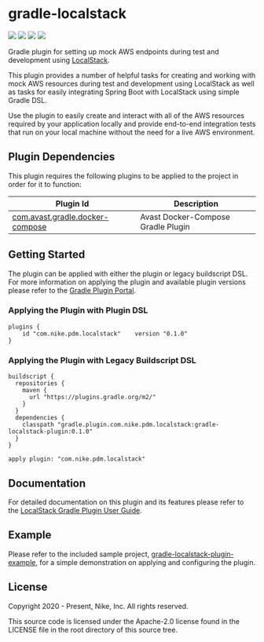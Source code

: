 # gradle-localstack
[![][actions img]][actions]
[![][docs img]][docs]
[![][pluginportal img]][pluginportal]
[![][license img]][license]

Gradle plugin for setting up mock AWS endpoints during test and development using [LocalStack](https://github.com/localstack/localstack).

This plugin provides a number of helpful tasks for creating and working with mock AWS resources during test and development using LocalStack as well as tasks
for easily integrating Spring Boot with LocalStack using simple Gradle DSL.

Use the plugin to easily create and interact with all of the AWS resources required by your application locally and provide end-to-end integration tests that run on your local machine without the need for a live AWS environment.

## Plugin Dependencies
This plugin requires the following plugins to be applied to the project in order for it to function:

| Plugin Id | Description |
| --------- | ----------- |
| [com.avast.gradle.docker-compose](https://plugins.gradle.org/plugin/com.avast.gradle.docker-compose) | Avast Docker-Compose Gradle Plugin

## Getting Started
The plugin can be applied with either the plugin or legacy buildscript DSL. For more information on applying the plugin and available plugin versions please refer to the [Gradle Plugin Portal](https://plugins.gradle.org/plugin/com.nike.pdm.localstack).

### Applying the Plugin with Plugin DSL
```
plugins {
    id "com.nike.pdm.localstack"    version "0.1.0"
}
```

### Applying the Plugin with Legacy Buildscript DSL
```
buildscript {
  repositories {
    maven {
      url "https://plugins.gradle.org/m2/"
    }
  }
  dependencies {
    classpath "gradle.plugin.com.nike.pdm.localstack:gradle-localstack-plugin:0.1.0"
  }
}

apply plugin: "com.nike.pdm.localstack"
```

## Documentation
For detailed documentation on this plugin and its features please refer to the [LocalStack Gradle Plugin User Guide](http://nike-inc.github.io/gradle-localstack).

## Example
Please refer to the included sample project, [gradle-localstack-plugin-example](gradle-localstack-plugin-example), for a simple demonstration on applying and configuring the plugin.

## License
Copyright 2020 - Present, Nike, Inc.
All rights reserved.

This source code is licensed under the Apache-2.0 license found in
the LICENSE file in the root directory of this source tree.

[actions]:https://github.com/Nike-Inc/gradle-localstack/actions/workflows/gradle-build.yml
[actions img]:https://github.com/Nike-Inc/gradle-localstack/actions/workflows/gradle-build.yml/badge.svg

[docs]:http://nike-inc.github.io/gradle-localstack
[docs img]:https://img.shields.io/badge/Documentation-yes-green.svg

[pluginportal]:https://plugins.gradle.org/plugin/com.nike.pdm.localstack
[pluginportal img]:https://img.shields.io/badge/Gradle%20Plugin%20Portal-v0.1.0-blue.svg

[license]:LICENSE.txt
[license img]:https://img.shields.io/badge/License-Apache%202-blue.svg
